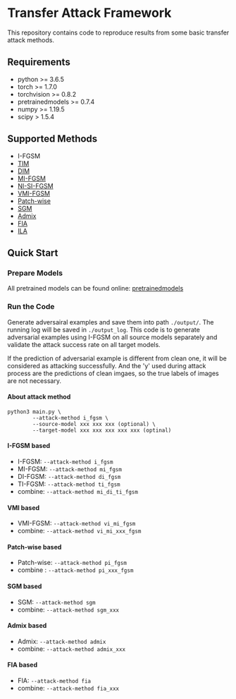 # Transfer Attack Framework
This repository contains code to reproduce results from some basic transfer attack methods.



## Requirements

+ python >= 3.6.5
+ torch >= 1.7.0
+ torchvision >= 0.8.2
+ pretrainedmodels >= 0.7.4
+ numpy >= 1.19.5
+ scipy > 1.5.4



## Supported Methods

+ I-FGSM 
+ [TIM](https://arxiv.org/pdf/1904.02884)
+ [DIM](https://arxiv.org/pdf/1803.06978)
+ [MI-FGSM](https://arxiv.org/pdf/1710.06081)
+ [NI-SI-FGSM](https://arxiv.org/pdf/1908.06281) 
+ [VMI-FGSM](https://arxiv.org/pdf/2103.15571) 
+ [Patch-wise](https://arxiv.org/pdf/2007.06765)
+ [SGM](https://arxiv.org/pdf/2002.05990)
+ [Admix](https://arxiv.org/pdf/2102.00436.pdf)
+ [FIA](https://arxiv.org/pdf/2107.14185.pdf)
+ [ILA](https://arxiv.org/pdf/1907.10823)




## Quick Start

### Prepare Models

<!-- #### Data

To run code with 1k images from ImageNet you should download [1K Images](https://drive.google.com/drive/folders/1CfobY6i8BfqfWPHL31FKFDipNjqWwAhS) and extrace images to the path `dataset_1000/` while with 5k images, download [5K Images](https://drive.google.com/file/d/1RqDUGs7olVGYqSV_sIlqZRRhB9Mw48vM/view?usp=sharing) and place images into `dataset_5000/` respectively. Make sure the file name format of image is like n01440764_ILSVRC2012_val_00007197.png -->

<!-- #### Pretrainedmodels -->

All pretrained models can be found online: [pretrainedmodels](https://github.com/Cadene/pretrained-models.pytorch)


### Run the Code

Generate adversairal examples and save them into path `./output/`. The running log will be saved in `./output_log`. This code is to generate adversarial examples using I-FGSM on all source models separately and validate the attack success rate on all target models.

If the prediction of adversarial example is different from clean one, it will be considered as attacking successfully.
And the 'y' used during attack process are the predictions of clean imgaes, so the true labels of images are not necessary.


#### About attack method

```
python3 main.py \
        --attack-method i_fgsm \
        --source-model xxx xxx xxx (optional) \
        --target-model xxx xxx xxx xxx xxx (optinal)
```

#### I-FGSM based

+ I-FGSM:  `--attack-method i_fgsm`
+ MI-FGSM: `--attack-method mi_fgsm`
+ DI-FGSM: `--attack-method di_fgsm`
+ TI-FGSM: `--attack-method ti_fgsm`
+ combine: `--attack-method mi_di_ti_fgsm`
  
#### VMI based

+ VMI-FGSM: `--attack-method vi_mi_fgsm`
+ combine:  `--attack-method vi_mi_xxx_fgsm`

#### Patch-wise based

+ Patch-wise: `--attack-method pi_fgsm`
+ combine   : `--attack-method pi_xxx_fgsm`

#### SGM based

+ SGM: `--attack-method sgm`
+ combine: `--attack-method sgm_xxx`

#### Admix based

+ Admix: `--attack-method admix`
+ combine: `--attack-method admix_xxx`
  
#### FIA based

+ FIA: `--attack-method fia`
+ combine: `--attack-method fia_xxx`

